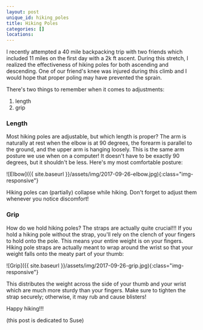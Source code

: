```yaml
---
layout: post
unique_id: hiking_poles
title: Hiking Poles
categories: []
locations: 
---
```


I recently attempted a 40 mile backpacking trip with two friends which included 11 miles on the first day with a 2k ft ascent.  During this stretch, I realized the effectiveness of hiking poles for both ascending and descending.  One of our friend's knee was injured during this climb and I would hope that proper poling may have prevented the sprain.

There's two things to remember when it comes to adjustments:

1. length
2. grip

### Length

Most hiking poles are adjustable, but which length is proper?  The arm is naturally at rest when the elbow is at 90 degrees, the forearm is parallel to the ground, and the upper arm is hanging loosely.  This is the same arm posture we use when on a computer!  It doesn't have to be exactly 90 degrees, but it shouldn't be less.  Here's my most comfortable posture:

![Elbow]({{ site.baseurl }}/assets/img/2017-09-26-elbow.jpg){:class="img-responsive"}

Hiking poles can (partially) collapse while hiking.  Don't forget to adjust them whenever you notice discomfort!

### Grip

How do we hold hiking poles?  The straps are actually quite crucial!!!  If you hold a hiking pole without the strap, you'll rely on the clench of your fingers to hold onto the pole.  This means your entire weight is on your fingers.  Hiking pole straps are actually meant to wrap around the wrist so that your weight falls onto the meaty part of your thumb:

![Grip]({{ site.baseurl }}/assets/img/2017-09-26-grip.jpg){:class="img-responsive"}

This distributes the weight across the side of your thumb and your wrist which are much more sturdy than your fingers.  Make sure to tighten the strap securely; otherwise, it may rub and cause blisters!

Happy hiking!!!

(this post is dedicated to Suse)
